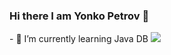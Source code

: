 ### Hi there I am Yonko Petrov 👋
<p align="left">
- 🌱 I’m currently learning Java DB
  <a href="https://skillicons.dev">
    <img src="https://skillicons.dev/icons?i=java" />
  </a>
</p>

<!--
**yonkops/yonkops** is a ✨ _special_ ✨ repository because its `README.md` (this file) appears on your GitHub profile.

Here are some ideas to get you started:

- 🔭 I’m currently working on ...
- 🌱 I’m currently learning ...
- 👯 I’m looking to collaborate on ...
- 🤔 I’m looking for help with ...
- 💬 Ask me about ...
- 📫 How to reach me: ...
- 😄 Pronouns: ...
- ⚡ Fun fact: ...
-->
